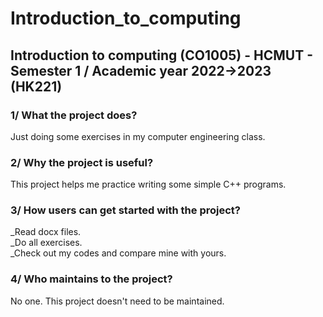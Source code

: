 # Introduction_to_computing
## Introduction to computing (CO1005) - HCMUT - Semester 1 / Academic year 2022->2023 (HK221)

### 1/ What the project does?
Just doing some exercises in my computer engineering class.

### 2/ Why the project is useful?
This project helps me practice writing some simple C++ programs.

### 3/ How users can get started with the project?
_Read docx files.<br/>
_Do all exercises.<br/>
_Check out my codes and compare mine with yours.

### 4/ Who maintains to the project?
No one. This project doesn't need to be maintained.
